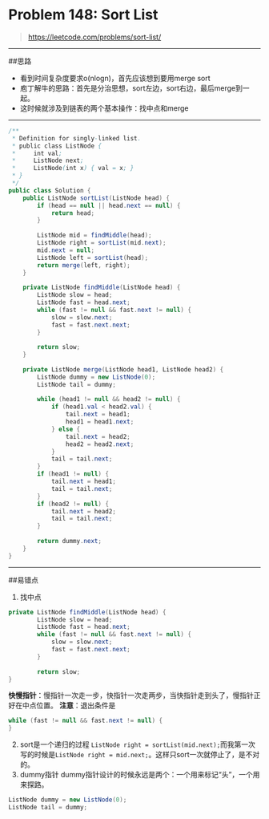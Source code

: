 # Problem 148: Sort List


> https://leetcode.com/problems/sort-list/

-------
##思路
* 看到时间复杂度要求o(nlogn)，首先应该想到要用merge sort
* 庖丁解牛的思路：首先是分治思想，sort左边，sort右边，最后merge到一起。
* 这时候就涉及到链表的两个基本操作：找中点和merge

----------------
```java
/**
 * Definition for singly-linked list.
 * public class ListNode {
 *     int val;
 *     ListNode next;
 *     ListNode(int x) { val = x; }
 * }
 */
public class Solution {
    public ListNode sortList(ListNode head) {
        if (head == null || head.next == null) {
            return head;
        }
        
        ListNode mid = findMiddle(head);
        ListNode right = sortList(mid.next);
        mid.next = null;
        ListNode left = sortList(head);
        return merge(left, right);
    }
    
    private ListNode findMiddle(ListNode head) {
        ListNode slow = head;
        ListNode fast = head.next;
        while (fast != null && fast.next != null) {
            slow = slow.next;
            fast = fast.next.next;
        }
        
        return slow;
    }
    
    private ListNode merge(ListNode head1, ListNode head2) {
        ListNode dummy = new ListNode(0);
        ListNode tail = dummy;
        
        while (head1 != null && head2 != null) {
            if (head1.val < head2.val) {
                tail.next = head1;
                head1 = head1.next;
            } else {
                tail.next = head2;
                head2 = head2.next;
            }
            tail = tail.next;
        }
        if (head1 != null) {
            tail.next = head1;
            tail = tail.next;
        }
        if (head2 != null) {
            tail.next = head2;
            tail = tail.next;
        }
        
        return dummy.next;
    }
}

```
--------
##易错点

1. 找中点
```java
private ListNode findMiddle(ListNode head) {
        ListNode slow = head;
        ListNode fast = head.next;
        while (fast != null && fast.next != null) {
            slow = slow.next;
            fast = fast.next.next;
        }
        
        return slow;
}
```
**快慢指针**：慢指针一次走一步，快指针一次走两步，当快指针走到头了，慢指针正好在中点位置。
**注意**：退出条件是
```java
while (fast != null && fast.next != null) {
}
```
2. sort是一个递归的过程
```ListNode right = sortList(mid.next);```而我第一次写的时候是```ListNode right = mid.next;```。这样只sort一次就停止了，是不对的。
3. dummy指针
dummy指针设计的时候永远是两个：一个用来标记“头”，一个用来探路。
```java
ListNode dummy = new ListNode(0);
ListNode tail = dummy;
```































